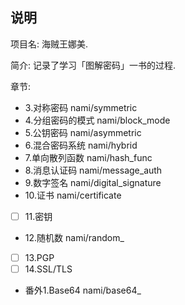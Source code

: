 ## 说明
项目名: 海贼王娜美.

简介: 记录了学习「图解密码」一书的过程.

章节:

  - 3.对称密码 nami/symmetric
  - 4.分组密码的模式 nami/block_mode
  - 5.公钥密码 nami/asymmetric
  - 6.混合密码系统 nami/hybrid
  - 7.单向散列函数 nami/hash_func
  - 8.消息认证码 nami/message_auth
  - 9.数字签名 nami/digital_signature
  - 10.证书 nami/certificate
  - [ ] 11.密钥
  - 12.随机数 nami/random_
  - [ ] 13.PGP
  - [ ] 14.SSL/TLS

  - 番外1.Base64 nami/base64_
